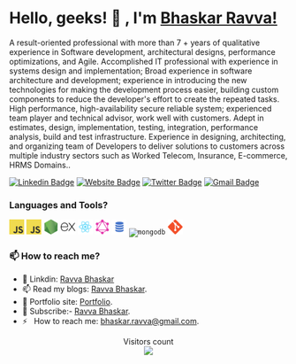 # Hello, geeks! 👋 , I'm [Bhaskar Ravva!](https://github.com/RavvaBhaskar)

A result-oriented professional with more than 7 + years of qualitative experience in Software development, architectural designs, performance optimizations, and Agile. Accomplished IT professional with experience in systems design and implementation; Broad experience in software architecture and development; experience in introducing the new technologies for making the development process easier, building custom components to reduce the developer's effort to create the repeated tasks. High performance, high-availability secure reliable system; experienced team player and technical advisor, work well with customers. Adept in estimates, design, implementation, testing, integration, performance analysis, build and test infrastructure. Experience in designing, architecting, and organizing team of Developers to deliver solutions to customers across multiple industry sectors such as Worked Telecom, Insurance, E-commerce, HRMS Domains..  

[![Linkedin Badge](https://img.shields.io/badge/-LinkedIn-0e76a8?style=flat-square&logo=Linkedin&logoColor=white)](https://www.linkedin.com/in/bhaskarravva/)
[![Website Badge](https://img.shields.io/badge/Website-3b5998?style=flat-square&logo=google-chrome&logoColor=white)](http://bhaskarravva.in/)
[![Twitter Badge](https://img.shields.io/badge/-Twitter-00acee?style=flat-square&logo=Twitter&logoColor=white)](https://twitter.com/ravva_bhaskar)
[![Gmail Badge](https://img.shields.io/badge/-bhaskar.ravva@gmail.com-c14438?style=flat-square&logo=Gmail&logoColor=white&link=bhaskar.ravva@gmail.com)](mailto:bhaskar.ravva@gmail.com)

### Languages and Tools?
  
<code><img height="27" src="https://raw.githubusercontent.com/github/explore/80688e429a7d4ef2fca1e82350fe8e3517d3494d/topics/javascript/javascript.png" alt=""></code>
<code><img height="27" src="https://raw.githubusercontent.com/github/explore/80688e429a7d4ef2fca1e82350fe8e3517d3494d/topics/javascript/javascript.png" alt="javascript"></code>
<code><img height="27" src="https://raw.githubusercontent.com/github/explore/80688e429a7d4ef2fca1e82350fe8e3517d3494d/topics/nodejs/nodejs.png" alt="nodejs"></code>
<code><img height="27" src="https://raw.githubusercontent.com/devicons/devicon/master/icons/express/express-original.svg" alt="expressjs"></code>
<code><img height="27" src="https://raw.githubusercontent.com/github/explore/80688e429a7d4ef2fca1e82350fe8e3517d3494d/topics/react/react.png" alt="react"></code>
<code><img height="27" src="https://raw.githubusercontent.com/github/explore/80688e429a7d4ef2fca1e82350fe8e3517d3494d/topics/graphql/graphql.png" alt="graphql"></code>
<code><img height="27" src="https://raw.githubusercontent.com/github/explore/80688e429a7d4ef2fca1e82350fe8e3517d3494d/topics/sql/sql.png" alt="sql"></code>
<code><img height="27" src="https://encrypted-tbn0.gstatic.com/images?q=tbn%3AANd9GcSTTzPAw-55ssm1Im594xYZ9eRQu2JylrkYLg&usqp=CAU" alt="mongodb"></code>
<code><img height="27" src="https://raw.githubusercontent.com/devicons/devicon/master/icons/git/git-original.svg" alt="git"></code>


### 📫 How to reach me?
  
- 💬 Linkdin: [Ravva Bhaskar](https://www.linkedin.com/in/bhaskarravva/)
- 📫 Read my blogs: [Ravva Bhaskar](https://medium.com/@ravva.bhaskar).
- 🎯 Portfolio site: [Portfolio](http://bhaskarravva.in/).
- 🔔 Subscribe:- [Ravva Bhaskar](https://www.youtube.com/channel/UCgpR1VrcZ_H9Ns-Zs_VOs1g).
- ⚡ &nbsp; How to reach me: bhaskar.ravva@gmail.com.


<p align="center"> 
  Visitors count<br>
  <img src="https://profile-counter.glitch.me/RavvaBhaskar/count.svg" />
</p>
